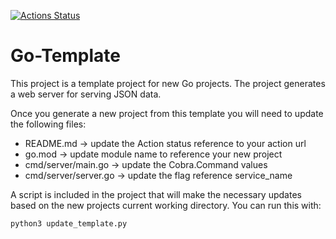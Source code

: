 [![Actions Status](https://github.com/jfbramlett/nwp-platform-go/workflows/Go/badge.svg)](https://github.com/jfbramlett/nwp-platform-go/actions)

# Go-Template
This project is a template project for new Go projects. The project generates a web server for serving JSON data.

Once you generate a new project from this template you will need to update the following files:

* README.md -> update the Action status reference to your action url
* go.mod -> update module name to reference your new project
* cmd/server/main.go -> update the Cobra.Command values
* cmd/server/server.go -> update the flag reference service_name

A script is included in the project that will make the necessary updates based on the new projects current working directory. You can run this with:

```
python3 update_template.py
```
